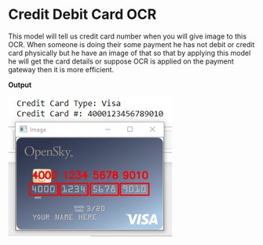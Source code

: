 # Credit Debit Card OCR

This model will tell us credit card number when you will give image to this OCR. When someone is doing their some payment he has not debit or credit card physically but he have an image of that so that by applying this model he will get the card details or suppose OCR is applied on the payment gateway then it is more efficient.

**Output**

![](Output.PNG)
